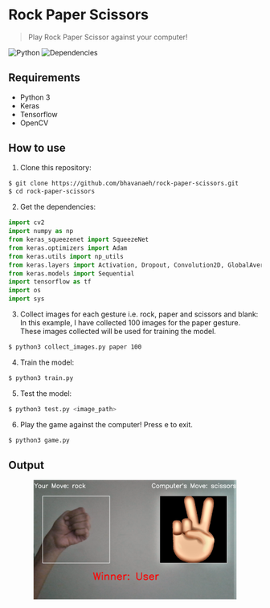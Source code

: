 # Rock Paper Scissors
 > Play Rock Paper Scissor against your computer!

![Python](https://img.shields.io/badge/python-v3.6+-blue.svg)
![Dependencies](https://img.shields.io/badge/dependencies-up%20to%20date-brightgreen.svg)

## Requirements

- Python 3
- Keras
- Tensorflow
- OpenCV

## How to use

1. Clone this repository:

```sh
$ git clone https://github.com/bhavanaeh/rock-paper-scissors.git
$ cd rock-paper-scissors
```
2. Get the dependencies: 

```python
import cv2
import numpy as np
from keras_squeezenet import SqueezeNet
from keras.optimizers import Adam
from keras.utils import np_utils
from keras.layers import Activation, Dropout, Convolution2D, GlobalAveragePooling2D
from keras.models import Sequential
import tensorflow as tf
import os 
import sys
```
3. Collect images for each gesture i.e. rock, paper and scissors and blank: In this example, I have collected 100 images for the paper gesture. These images collected will be used for training the model.

```sh
$ python3 collect_images.py paper 100
```
4. Train the model:

```sh
$ python3 train.py
```
5. Test the model:

```sh
$ python3 test.py <image_path>
```
6. Play the game against the computer! Press e to exit.
```sh
$ python3 game.py
```

## Output

<p align="center"><img width=80% src="media/output.png"></p>